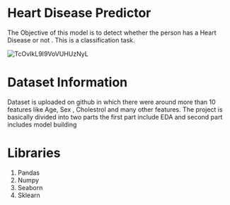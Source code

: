 
# Heart Disease Predictor

The Objective of this model is to detect whether the person has a Heart Disease or not . This is a classification task.

![TcOvIkL9I9VoVUHUzNyL](https://github.com/Tahseen23/Heart_Disease/assets/122351427/727dec9e-25fb-44d4-b035-71ed6891b255)



# Dataset Information

Dataset is uploaded on github in which there were around more than 10 features like Age, Sex , Cholestrol and many other features.
The project is basically divided into two parts the first part include EDA and second part includes model building

# Libraries
1) Pandas
2) Numpy
3) Seaborn
4) Sklearn
